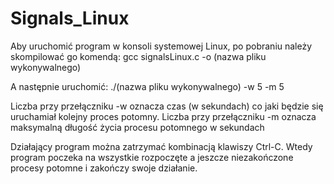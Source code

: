 # Signals_Linux

Aby uruchomić program w konsoli systemowej Linux, po pobraniu należy skompilować go komendą:
  gcc signalsLinux.c -o (nazwa pliku wykonywalnego)
  
A następnie uruchomić:
  ./(nazwa pliku wykonywalnego) -w 5 -m 5
  
Liczba przy przełączniku -w oznacza czas (w sekundach) co jaki będzie się uruchamiał kolejny proces potomny.
Liczba przy przełączniku -m oznacza maksymalną długość życia procesu potomnego w sekundach
  
Działający program można zatrzymać kombinacją klawiszy Ctrl-C. Wtedy program poczeka na wszystkie rozpoczęte a jeszcze niezakończone
procesy potomne i zakończy swoje działanie.
